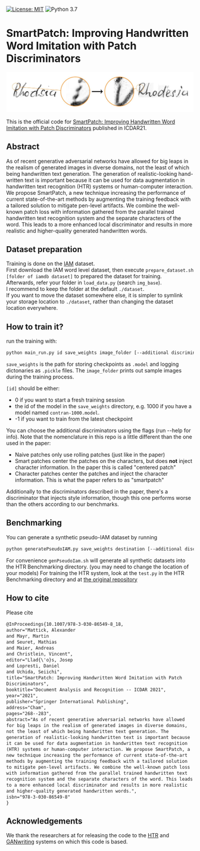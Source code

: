 [![License: MIT](https://img.shields.io/badge/License-MIT-yellow.svg)](LICENSE.md)
![Python 3.7](https://img.shields.io/badge/python-3.7-green.svg)

# SmartPatch: Improving Handwritten Word Imitation with Patch Discriminators
![GANwritingVsSmartPatch](https://github.com/MattAlexMiracle/SmartPatch/blob/main/ComparisonGANwritingVsSmartPatch.jpg)


This is the official code for [SmartPatch: Improving Handwritten Word Imitation with Patch Discriminators](https://link.springer.com/chapter/10.1007/978-3-030-86549-8_18) published in ICDAR21.
## Abstract

As of recent generative adversarial networks have allowed for big leaps in the realism of generated images in diverse domains, not the least of which being handwritten text generation. The generation of realistic-looking hand-written text is important because it can be used for data augmentation in handwritten text recognition (HTR) systems or human-computer interaction.
We propose SmartPatch, a new technique increasing the performance of current state-of-the-art methods by augmenting the training feedback with a tailored solution to mitigate pen-level artifacts. We combine the well-known patch loss with information gathered from the parallel trained handwritten text recognition system and the separate characters of the word. This leads to a more enhanced local discriminator and results in more realistic and higher-quality generated handwritten words.

## Dataset preparation

Training is done on the [IAM](http://www.fki.inf.unibe.ch/databases/iam-handwriting-database) dataset.  
First download the IAM word level dataset, then execute `prepare_dataset.sh [folder of iamdb dataset]` to prepared the dataset for training.  
Afterwards, refer your folder in `load_data.py` (search `img_base`).  
I recommend to keep the folder at the default `./dataset`.  
If you want to move the dataset somewhere else, it is simpler to symlink your storage location to `./dataset`, rather than changing the dataset location everywhere.

## How to train it?

run the training with:

```bash
python main_run.py id save_weights image_folder [--additional discriminator]
```
`save_weights` is the path for storing checkpoints as `.model` and logging dictonaries as `.pickle` files. The `image_folder` prints out sample images during the training process.

`[id]` should be either:
- 0 if you want to start a fresh training session
- the id of the model in the `save_weights` directory, e.g. 1000 if you have a model named `contran-1000.model`.
- -1 if you want to train from the latest checkpoint

You can choose the additional discriminators using the flags (run --help for info).
Note that the nomenclature in this repo is a little different than the one used in the paper:
- Naive patches only use rolling patches (just like in the paper)
- Smart patches center the patches on the characters, but does **not** inject character information. In the paper this is called "centered patch"
- Character patches center the patches and inject the character information. This is what the paper refers to as "smartpatch"

Additionally to the discriminators described in the paper, there's a discriminator that injects style information, though this one performs worse than the others according to our benchmarks.

## Benchmarking

You can generate a synthetic pseudo-IAM dataset by running
```bash
python generatePseudoIAM.py save_weights destination [--additional discriminator]
```
For convenience `genPseudoIam.sh` will generate all synthetic datasets into the HTR Benchmarking directory. (you may need to change the location of your models)
For training the HTR system, look at the `test.py` in the HTR Benchmarking directory and at [the original repository](https://github.com/omni-us/research-seq2seq-HTR)

## How to cite
Please cite
```
@InProceedings{10.1007/978-3-030-86549-8_18,
author="Mattick, Alexander
and Mayr, Martin
and Seuret, Mathias
and Maier, Andreas
and Christlein, Vincent",
editor="Llad{\'o}s, Josep
and Lopresti, Daniel
and Uchida, Seiichi",
title="SmartPatch: Improving Handwritten Word Imitation with Patch Discriminators",
booktitle="Document Analysis and Recognition -- ICDAR 2021",
year="2021",
publisher="Springer International Publishing",
address="Cham",
pages="268--283",
abstract="As of recent generative adversarial networks have allowed for big leaps in the realism of generated images in diverse domains, not the least of which being handwritten text generation. The generation of realistic-looking handwritten text is important because it can be used for data augmentation in handwritten text recognition (HTR) systems or human-computer interaction. We propose SmartPatch, a new technique increasing the performance of current state-of-the-art methods by augmenting the training feedback with a tailored solution to mitigate pen-level artifacts. We combine the well-known patch loss with information gathered from the parallel trained handwritten text recognition system and the separate characters of the word. This leads to a more enhanced local discriminator and results in more realistic and higher-quality generated handwritten words.",
isbn="978-3-030-86549-8"
}
```

## Acknowledgements

We thank the researchers at for releasing the code to the [HTR](https://github.com/omni-us/research-seq2seq-HTR) and [GANwriting](https://github.com/omni-us/research-GANwriting) systems on which this code is based.

